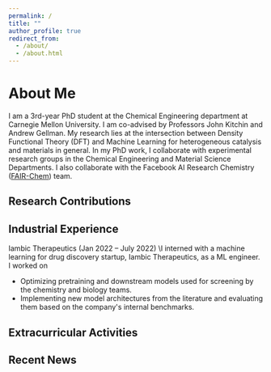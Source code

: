 ```yaml
---
permalink: /
title: ""
author_profile: true
redirect_from: 
  - /about/
  - /about.html
---
```




About Me
======
I am a 3rd-year PhD student at the Chemical Engineering department at Carnegie Mellon University. I am co-advised by Professors John Kitchin and Andrew Gellman. My research lies at the intersection between Density Functional Theory (DFT) and Machine Learning for heterogeneous catalysis and materials in general. In my PhD work, I collaborate with experimental research groups in the Chemical Engineering and Material Science Departments. I also collaborate with the Facebook AI Research Chemistry ([FAIR-Chem](https://fair-chem.github.io/)) team. 

Research Contributions
------

Industrial Experience
------
Iambic Therapeutics (Jan 2022 – July 2022)
\\I interned with a machine learning for drug discovery startup, Iambic Therapeutics, as a ML engineer. I worked on 
- Optimizing pretraining and downstream models used for screening by the chemistry and biology teams.
- Implementing new model architectures from the literature and evaluating them based on the company's internal benchmarks.
  
Extracurricular Activities
------

Recent News
------

